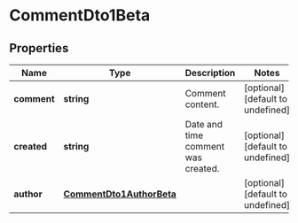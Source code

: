 # CommentDto1Beta

## Properties

Name | Type | Description | Notes
------------ | ------------- | ------------- | -------------
**comment** | **string** | Comment content. | [optional] [default to undefined]
**created** | **string** | Date and time comment was created. | [optional] [default to undefined]
**author** | [**CommentDto1AuthorBeta**](CommentDto1AuthorBeta.md) |  | [optional] [default to undefined]

